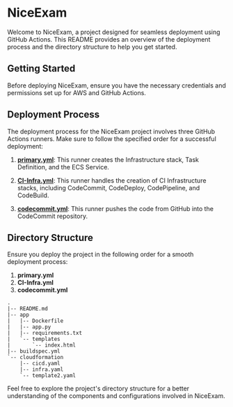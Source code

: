 # NiceExam

Welcome to NiceExam, a project designed for seamless deployment using GitHub Actions. This README provides an overview of the deployment process and the directory structure to help you get started.

## Getting Started

Before deploying NiceExam, ensure you have the necessary credentials and permissions set up for AWS and GitHub Actions.

## Deployment Process

The deployment process for the NiceExam project involves three GitHub Actions runners. Make sure to follow the specified order for a successful deployment:

1. [**primary.yml**](https://github.com/shaypi/NiceExam/actions/workflows/primary.yml): This runner creates the Infrastructure stack, Task Definition, and the ECS Service.

2. [**CI-Infra.yml**](https://github.com/shaypi/NiceExam/blob/main/.github/workflows/CI-Infra.yml): This runner handles the creation of CI Infrastructure stacks, including CodeCommit, CodeDeploy, CodePipeline, and CodeBuild.

3. [**codecommit.yml**](https://github.com/shaypi/NiceExam/blob/main/.github/workflows/codecommit.yml): This runner pushes the code from GitHub into the CodeCommit repository.

## Directory Structure

Ensure you deploy the project in the following order for a smooth deployment process:

1. **primary.yml**
2. **CI-Infra.yml**
3. **codecommit.yml**

```plaintext
.
|-- README.md
|-- app
|   |-- Dockerfile
|   |-- app.py
|   |-- requirements.txt
|   `-- templates
|       `-- index.html
|-- buildspec.yml
`-- cloudformation
    |-- cicd.yaml
    |-- infra.yaml
    `-- template2.yaml
```

Feel free to explore the project's directory structure for a better understanding of the components and configurations involved in NiceExam.